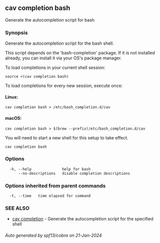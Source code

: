 ## cav completion bash

Generate the autocompletion script for bash

### Synopsis

Generate the autocompletion script for the bash shell.

This script depends on the 'bash-completion' package.
If it is not installed already, you can install it via your OS's package manager.

To load completions in your current shell session:

	source <(cav completion bash)

To load completions for every new session, execute once:

#### Linux:

	cav completion bash > /etc/bash_completion.d/cav

#### macOS:

	cav completion bash > $(brew --prefix)/etc/bash_completion.d/cav

You will need to start a new shell for this setup to take effect.


```
cav completion bash
```

### Options

```
  -h, --help              help for bash
      --no-descriptions   disable completion descriptions
```

### Options inherited from parent commands

```
  -t, --time   time elapsed for command
```

### SEE ALSO

* [cav completion](cav_completion.md)	 - Generate the autocompletion script for the specified shell

###### Auto generated by spf13/cobra on 21-Jan-2024

